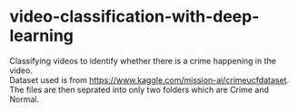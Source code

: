 # video-classification-with-deep-learning
Classifying videos to identify whether there is a crime happening in the video. <br>
Dataset used is from https://www.kaggle.com/mission-ai/crimeucfdataset.
The files are then seprated into only two folders which are Crime and Normal.

